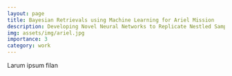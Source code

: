 ```yaml
---
layout: page
title: Bayesian Retrievals using Machine Learning for Ariel Mission
description: Developing Novel Neural Networks to Replicate Nestled Sampling for Bayesian Exoplanet Atmospheric Retrievals 
img: assets/img/ariel.jpg
importance: 3
category: work
---
```


Larum ipsum filan
